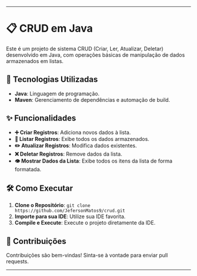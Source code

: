

---

# 📋 CRUD em Java

Este é um projeto de sistema CRUD (Criar, Ler, Atualizar, Deletar) desenvolvido em Java, com operações básicas de manipulação de dados armazenados em listas.

## 🚀 Tecnologias Utilizadas

- **Java**: Linguagem de programação.
- **Maven**: Gerenciamento de dependências e automação de build.

## ✨ Funcionalidades

- **➕ Criar Registros**: Adiciona novos dados à lista.
- **📃 Listar Registros**: Exibe todos os dados armazenados.
- **✏️ Atualizar Registros**: Modifica dados existentes.
- **❌ Deletar Registros**: Remove dados da lista.
- **👁️ Mostrar Dados da Lista**: Exibe todos os itens da lista de forma formatada.

## 🛠️ Como Executar

1. **Clone o Repositório**: `git clone https://github.com/JefersonMatos9/crud.git`
2. **Importe para sua IDE**: Utilize sua IDE favorita.
3. **Compile e Execute**: Execute o projeto diretamente da IDE.

## 🤝 Contribuições

Contribuições são bem-vindas! Sinta-se à vontade para enviar pull requests.

---
